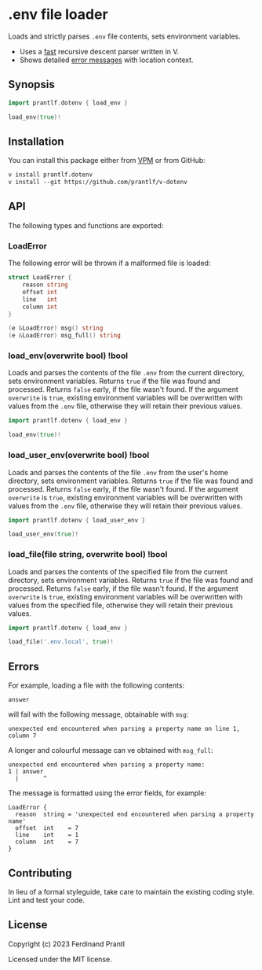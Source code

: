 # .env file loader

Loads and strictly parses `.env` file contents, sets environment variables.

* Uses a [fast](bench/README.md) recursive descent parser written in V.
* Shows detailed [error messages](#errors) with location context.

## Synopsis

```go
import prantlf.dotenv { load_env }

load_env(true)!
```

## Installation

You can install this package either from [VPM] or from GitHub:

```txt
v install prantlf.dotenv
v install --git https://github.com/prantlf/v-dotenv
```

## API

The following types and functions are exported:

### LoadError

The following error will be thrown if a malformed file is loaded: 

```go
struct LoadError {
	reason string
	offset int
	line   int
	column int
}
```

```go
(e &LoadError) msg() string
(e &LoadError) msg_full() string
```

### load_env(overwrite bool) !bool

Loads and parses the contents of the file `.env` from the current directory, sets environment variables. Returns `true` if the file was found and processed. Returns `false` early, if the file wasn't found. If the argument `overwrite` is `true`, existing environment variables will be overwritten with values from the `.env` file, otherwise they will retain their previous values.

```go
import prantlf.dotenv { load_env }

load_env(true)!
```

### load_user_env(overwrite bool) !bool

Loads and parses the contents of the file `.env` from the user's home directory, sets environment variables. Returns `true` if the file was found and processed. Returns `false` early, if the file wasn't found. If the argument `overwrite` is `true`, existing environment variables will be overwritten with values from the `.env` file, otherwise they will retain their previous values.

```go
import prantlf.dotenv { load_user_env }

load_user_env(true)!
```

### load_file(file string, overwrite bool) !bool

Loads and parses the contents of the specified file from the current directory, sets environment variables. Returns `true` if the file was found and processed. Returns `false` early, if the file wasn't found. If the argument `overwrite` is `true`, existing environment variables will be overwritten with values from the specified file, otherwise they will retain their previous values.

```go
import prantlf.dotenv { load_env }

load_file('.env.local', true)!
```

## Errors

For example, loading a file with the following contents:

    answer

will fail with the following message, obtainable with `msg`:

    unexpected end encountered when parsing a property name on line 1, column 7

A longer and colourful message can ve obtained with `msg_full`:

    unexpected end encountered when parsing a property name:
    1 | answer
      |       ^

The message is formatted using the error fields, for example:

    LoadError {
      reason  string = 'unexpected end encountered when parsing a property name'
      offset  int    = 7
      line    int    = 1
      column  int    = 7
    }

## Contributing

In lieu of a formal styleguide, take care to maintain the existing coding style. Lint and test your code.

## License

Copyright (c) 2023 Ferdinand Prantl

Licensed under the MIT license.

[VPM]: https://vpm.vlang.io/packages/prantlf.dotenv
[original INI file format]: https://en.wikipedia.org/wiki/INI_file#Example
[INI file grammar]: ./doc/grammar.md#dotenv-file-grammar
